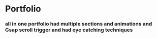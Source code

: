 <h1>Portfolio</h1>
<h3>all in one portfolio had multiple sections and animations and Gsap scroll trigger and had eye catching techniques</h3>
